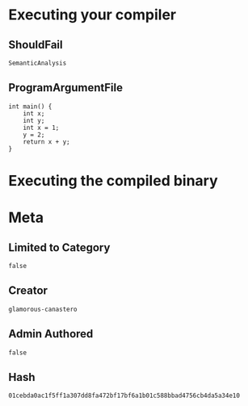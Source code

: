 # Executing your compiler

## ShouldFail

```
SemanticAnalysis
```

## ProgramArgumentFile

```
int main() {
    int x;
    int y;
    int x = 1;
    y = 2;
    return x + y;
}
```

# Executing the compiled binary

# Meta

## Limited to Category

```
false
```

## Creator

```
glamorous-canastero
```

## Admin Authored

```
false
```

## Hash

```
01cebda0ac1f5ff1a307dd8fa472bf17bf6a1b01c588bbad4756cb4da5a34e10
```
